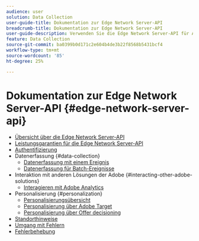 ```yaml
---
audience: user
solution: Data Collection
user-guide-title: Dokumentation zur Edge Network Server-API
breadcrumb-title: Dokumentation zur Edge Network Server-API
user-guide-description: Verwenden Sie die Edge Network Server-API für Anwendungsfälle für Datenerfassung, Personalisierung, Werbung und Marketing mit Experience Cloud- oder Experience Platform Edge-Diensten.
feature: Data Collection
source-git-commit: ba0399b0d171c2e604b4de3b22f8568b5431bcf4
workflow-type: tm+mt
source-wordcount: '85'
ht-degree: 25%

---
```



# Dokumentation zur Edge Network Server-API {#edge-network-server-api}


* [Übersicht über die Edge Network Server-API](overview.md)
* [Leistungsgarantien für die Edge Network Server-API](guardrails.md)
* [Authentifizierung](authentication.md)
* Datenerfassung {#data-collection}
   * [Datenerfassung mit einem Ereignis](interactive-data-collection.md)
   * [Datenerfassung für Batch-Ereignisse](non-interactive-data-collection.md)
* Interaktion mit anderen Lösungen der Adobe {#interacting-other-adobe-solutions}
   * [Interagieren mit Adobe Analytics](interacting-adobe-analytics.md)
* Personalisierung {#personalization}
   * [Personalisierungsübersicht](personalization-overview.md)
   * [Personalisierung über Adobe Target](personalization-target.md)
   * [Personalisierung über Offer decisioning](personalization-offer-decisioning.md)
* [Standorthinweise](location-hints.md)
* [Umgang mit Fehlern](error-handling.md)
* [Fehlerbehebung](troubleshooting.md)